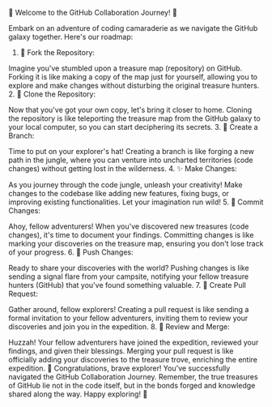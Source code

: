 🌟 Welcome to the GitHub Collaboration Journey! 🚀

Embark on an adventure of coding camaraderie as we navigate the GitHub galaxy together. Here's our roadmap:

1. 🍴 Fork the Repository:

Imagine you've stumbled upon a treasure map (repository) on GitHub. Forking it is like making a copy of the map just for yourself, allowing you to explore and make changes without disturbing the original treasure hunters.
2. 🚀 Clone the Repository:

Now that you've got your own copy, let's bring it closer to home. Cloning the repository is like teleporting the treasure map from the GitHub galaxy to your local computer, so you can start deciphering its secrets.
3. 🌿 Create a Branch:

Time to put on your explorer's hat! Creating a branch is like forging a new path in the jungle, where you can venture into uncharted territories (code changes) without getting lost in the wilderness.
4. ✨ Make Changes:

As you journey through the code jungle, unleash your creativity! Make changes to the codebase like adding new features, fixing bugs, or improving existing functionalities. Let your imagination run wild!
5. 🎨 Commit Changes:

Ahoy, fellow adventurers! When you've discovered new treasures (code changes), it's time to document your findings. Committing changes is like marking your discoveries on the treasure map, ensuring you don't lose track of your progress.
6. 🚀 Push Changes:

Ready to share your discoveries with the world? Pushing changes is like sending a signal flare from your campsite, notifying your fellow treasure hunters (GitHub) that you've found something valuable.
7. 🤝 Create Pull Request:

Gather around, fellow explorers! Creating a pull request is like sending a formal invitation to your fellow adventurers, inviting them to review your discoveries and join you in the expedition.
8. 🎉 Review and Merge:

Huzzah! Your fellow adventurers have joined the expedition, reviewed your findings, and given their blessings. Merging your pull request is like officially adding your discoveries to the treasure trove, enriching the entire expedition.
🎉 Congratulations, brave explorer! You've successfully navigated the GitHub Collaboration Journey. Remember, the true treasures of GitHub lie not in the code itself, but in the bonds forged and knowledge shared along the way. Happy exploring! 🌟
